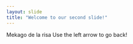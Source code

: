 ```yaml
---
layout: slide
title: "Welcome to our second slide!"
---
```

Mekago de la risa
Use the left arrow to go back!